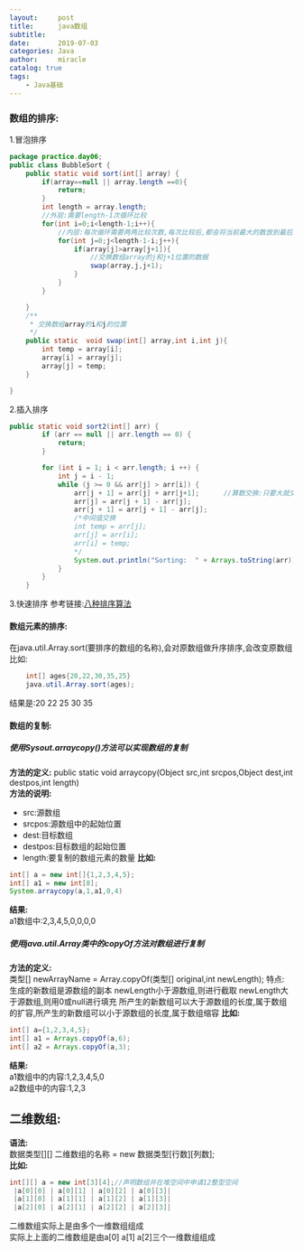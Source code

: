 ```yaml
---
layout:     post
title:      java数组
subtitle:   
date:       2019-07-03
categories: Java
author:     miracle
catalog: true
tags:
    - Java基础
---
```

### 数组的排序:
1.冒泡排序
```java
package practice.day06;
public class BubbleSort {
	public static void sort(int[] array) {
		if(array==null || array.length ==0){
			return;
		}
		int length = array.length;
		//外层:需要length-1次循环比较
		for(int i=0;i<length-1;i++){
			//内层:每次循环需要两两比较次数,每次比较后,都会将当前最大的数放到最后的位置,所以每次比较次数递减一次
			for(int j=0;j<length-1-i;j++){
				if(array[j]>array[j+1]){
					//交换数组array的j和j+1位置的数据
					swap(array,j,j+1);
				}
			}
		}

	}
	/**
	 * 交换数组array的i和j的位置
	 */
	public static  void swap(int[] array,int i,int j){
		int temp = array[i];
		array[i] = array[j];
		array[j] = temp;
	}

}
```
2.插入排序
```java
public static void sort2(int[] arr) {
        if (arr == null || arr.length == 0) {
            return;
        }

        for (int i = 1; i < arr.length; i ++) {
            int j = i - 1;
            while (j >= 0 && arr[j] > arr[i]) {
                arr[j + 1] = arr[j] + arr[j+1];      //算数交换:只要大就交换操作
                arr[j] = arr[j + 1] - arr[j];
                arr[j + 1] = arr[j + 1] - arr[j];
                /*中间值交换
				int temp = arr[j];
				arr[j] = arr[i];
				arr[i] = temp;
                */
                System.out.println("Sorting:  " + Arrays.toString(arr));
            }
        }
    }
```
3.快速排序
参考链接:[八种排序算法](http://ju.outofmemory.cn/entry/372908)
#### 数组元素的排序:
在java.util.Array.sort(要排序的数组的名称),会对原数组做升序排序,会改变原数组<br>
比如:
```java
	int[] ages{20,22,30,35,25}
	java.util.Array.sort(ages);
```
结果是:20 22 25 30 35

#### 数组的复制:
##### 使用Sysout.arraycopy()方法可以实现数组的复制
**方法的定义:**
public static void arraycopy(Object src,int srcpos,Object dest,int destpos,int length)  
**方法的说明:**
* src:源数组
* srcpos:源数组中的起始位置
* dest:目标数组
* destpos:目标数组的起始位置
* length:要复制的数组元素的数量
**比如:**
```java
int[] a = new int[]{1,2,3,4,5};
int[] a1 = new int[8];
System.arraycopy(a,1,a1,0,4)
```
**结果:**<br>
	a1数组中:2,3,4,5,0,0,0,0
##### 使用java.util.Array类中的copyOf方法对数组进行复制
**方法的定义:**<br>
	类型[] newArrayName = Array.copyOf(类型[] original,int newLength);
	特点:
	生成的新数组是源数组的副本
	newLength小于源数组,则进行截取
	newLength大于源数组,则用0或null进行填充
	所产生的新数组可以大于源数组的长度,属于数组的扩容,所产生的新数组可以小于源数组的长度,属于数组缩容
**比如:**<br>
```java
int[] a={1,2,3,4,5};
int[] a1 = Arrays.copyOf(a,6);
int[] a2 = Arrays.copyOf(a,3);
```
**结果:**<br>
a1数组中的内容:1,2,3,4,5,0<br>
a2数组中的内容:1,2,3<br>
## 二维数组:<br>
**语法:**  <br>
数据类型[][] 二维数组的名称 = new 数据类型[行数][列数];<br>
**比如:**  
```java
int[][] a = new int[3][4];//声明数组并在堆空间中申请12整型空间
 |a[0][0] | a[0][1] | a[0][2] | a[0][3]|
 |a[1][0] | a[1][1] | a[1][2] | a[1][3]|
 |a[2][0] | a[2][1] | a[2][2] | a[2][3]|
```
二维数组实际上是由多个一维数组组成  <br>
实际上上面的二维数组是由a[0] a[1] a[2]三个一维数组组成
